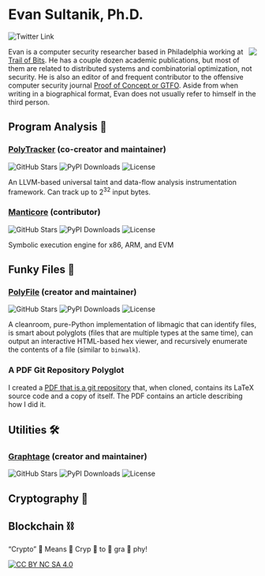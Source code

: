 # Evan Sultanik, Ph.D.
![Twitter Link](https://img.shields.io/twitter/follow/ESultanik?style=social)

<img style="float:right" src="https://github-readme-stats.vercel.app/api?username=ESultanik&count_private=true&show_icons=true&theme=chartreuse-dark&include_all_commits=true">

Evan is a computer security researcher based in Philadelphia working at [Trail of Bits](https://github.com/trailofbits/). 
He has a couple dozen academic publications, but most of them are related to distributed systems and combinatorial optimization,
not security.
He is also an editor of and frequent contributor to the offensive computer security journal [Proof of Concept or GTFO](https://www.sultanik.com/pocorgtfo).
Aside from when writing in a biographical format, Evan does not usually refer to himself in the third person.

## Program Analysis 🔎

### [PolyTracker](https://github.com/trailofbits/polytracker) (co-creator and maintainer)

![GitHub Stars](https://img.shields.io/github/stars/trailofbits/polytracker?style=social)
![PyPI Downloads](https://img.shields.io/pypi/dm/polytracker?label=PyPI%20Downloads&style=plastic)
![License](https://img.shields.io/github/license/trailofbits/polytracker)

An LLVM-based universal taint and data-flow analysis instrumentation framework. Can track up to 2<sup>32</sup> input 
bytes.

### [Manticore](https://github.com/trailofbits/manticore) (contributor)

![GitHub Stars](https://img.shields.io/github/stars/trailofbits/manticore?style=social)
![PyPI Downloads](https://img.shields.io/pypi/dm/manticore?label=PyPI%20Downloads)
![License](https://img.shields.io/github/license/trailofbits/manticore)

Symbolic execution engine for x86, ARM, and EVM

## Funky Files 📄

### [PolyFile](https://github.com/trailofbits/polyfile) (creator and maintainer)

![GitHub Stars](https://img.shields.io/github/stars/trailofbits/polyfile?style=social)
![PyPI Downloads](https://img.shields.io/pypi/dm/polyfile?label=PyPI%20Downloads&style=plastic)
![License](https://img.shields.io/github/license/trailofbits/polyfile)

A cleanroom, pure-Python implementation of libmagic that can identify files, is smart about polyglots (files that are
multiple types at the same time), can output an interactive HTML-based hex viewer, and recursively enumerate the
contents of a file (similar to `binwalk`).

### A PDF Git Repository Polyglot

I created a [PDF that is a git repository](https://github.com/ESultanik/PDFGitPolyglot) that, when cloned, contains its LaTeX 
source code and a copy of itself. The PDF contains an article describing how I did it.

## Utilities 🛠

### [Graphtage](https://github.com/trailofbits/graphtage) (creator and maintainer)
![GitHub Stars](https://img.shields.io/github/stars/trailofbits/graphtage?style=social)
![PyPI Downloads](https://img.shields.io/pypi/dm/graphtage?label=PyPI%20Downloads)
![License](https://img.shields.io/github/license/trailofbits/graphtage)

## Cryptography 🔐

## Blockchain ⛓

“Crypto” 👏 Means 👏 Cryp 👏 to 👏 gra 👏 phy!

[![CC BY NC SA 4.0][cc-by-nc-sa-shield]][cc-by-nc-sa]

[cc-by-nc-sa]: https://creativecommons.org/licenses/by-nc-sa/4.0/
[cc-by-nc-sa-shield]: https://img.shields.io/badge/License-CC%20BY%20NC%20SA%204.0-lightgrey.svg
